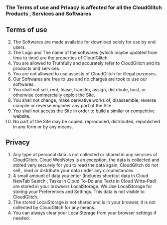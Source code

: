 ### The Terms of use and Privacy is affected for all the CloudGlitch Products , Services and Softwares

## Terms of use
2. The Softwares are made available for download solely for use by end users.
3. The Logo and The name of the softwares (which maybe updated from time to time) are the properties of CloudGlitch. 
4. You are allowed to Truthfully and accurately refer to CloudGlitch and its products and services.
5. You are not allowed to use assests of CloudGlitch for illegal purposes.
6. Our Softwares are free to use and no charges are took to use our softwares.
7. You shall not sell, rent, lease, transfer, assign, distribute, host, or otherwise commercially exploit the Site.
8. You shall not change, make derivative works of, disassemble, reverse compile or reverse engineer any part of the Site.
9. You shall not access the Site in order to build a similar or competitive website.
10. No part of the Site may be copied, reproduced, distributed, republished in any form or by any means.

## Privacy
1. Any type of personal data is not collected or shared in any services of CloudGlitch. Cloud WebNotes is an exception, the data is collected and stored very securely for you to read the data again, CloudGlitch do not sell , read or distribute your data under any circumstances. 
2. A small amount of data you enter (Includes shortcut data in Cloud NewTab Search , Tasks in Cloud To-Do and Texts in Cloud Write-Pad) are stored in your browsers LocalStorage. We Use LocalStorage for storing your Preferences and Settings. This data is not visible to CloudGlitch.
3. The stored LocalStorage is not shared and is in your browser, it is not collected by CloudGlitch for any means.
4. You can always clear your LocalStorage from your browser settings if needed.
